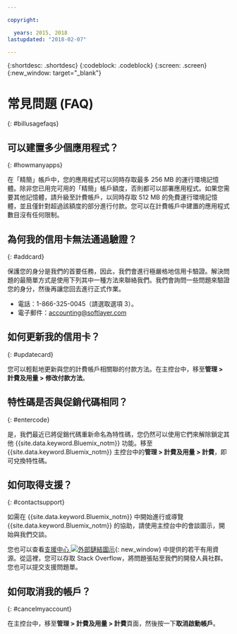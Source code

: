 ```yaml
---

copyright:

  years: 2015, 2018
lastupdated: "2018-02-07"

---
```


{:shortdesc: .shortdesc}
{:codeblock: .codeblock}
{:screen: .screen}
{:new_window: target="_blank"}

# 常見問題 (FAQ)
{: #billusagefaqs} 

## 可以建置多少個應用程式？
{: #howmanyapps}

在「精簡」帳戶中，您的應用程式可以同時存取最多 256 MB 的運行環境記憶體。除非您已用完可用的「精簡」帳戶額度，否則都可以部署應用程式。如果您需要其他記憶體，請升級至計費帳戶，以同時存取 512 MB 的免費運行環境記憶體，並且僅針對超過該額度的部分進行付款。您可以在計費帳戶中建置的應用程式數目沒有任何限制。

## 為何我的信用卡無法通過驗證？
{: #addcard}

保護您的身分是我們的首要任務，因此，我們會進行極嚴格地信用卡驗證。解決問題的最簡單方式是使用下列其中一種方法來聯絡我們。我們會詢問一些問題來驗證您的身分，然後再讓您回去進行正式作業。 

   * 電話：1-866-325-0045（請選取選項 3）。
   * 電子郵件：[accounting@softlayer.com](accounting@softlayer.com) 
   
## 如何更新我的信用卡？
{: #updatecard}

您可以輕鬆地更新與您的計費帳戶相關聯的付款方法。在主控台中，移至**管理 > 計費及用量 > 修改付款方法**。 

## 特性碼是否與促銷代碼相同？ 
{: #entercode}

是，我們最近已將促銷代碼重新命名為特性碼，您仍然可以使用它們來解除鎖定其他 {{site.data.keyword.Bluemix_notm}} 功能。移至 {{site.data.keyword.Bluemix_notm}} 主控台中的**管理 > 計費及用量 > 計費**，即可兌換特性碼。 

## 如何取得支援？
{: #contactsupport}

如需在 {{site.data.keyword.Bluemix_notm}} 中開始進行或導覽 {{site.data.keyword.Bluemix_notm}} 的協助，請使用主控台中的會談圖示，開始與我們交談。 

您也可以查看[支援中心 ![外部鏈結圖示](../icons/launch-glyph.svg)](https://console.bluemix.net/unifiedsupport/supportcenter){: new_window} 中提供的若干有用資源。從這裡，您可以存取 Stack Overflow，將問題張貼至我們的開發人員社群。您也可以提交支援問題單。  

## 如何取消我的帳戶？
{: #cancelmyaccount}

在主控台中，移至**管理 > 計費及用量 > 計費**頁面，然後按一下**取消啟動帳戶**。



